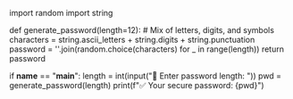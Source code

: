 import random
import string

def generate_password(length=12):
    # Mix of letters, digits, and symbols
    characters = string.ascii_letters + string.digits + string.punctuation
    password = ''.join(random.choice(characters) for _ in range(length))
    return password

if __name__ == "__main__":
    length = int(input("🔑 Enter password length: "))
    pwd = generate_password(length)
    print(f"✅ Your secure password: {pwd}")
